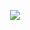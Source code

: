  
<p align='center'>
    <img src="https://capsule-render.vercel.app/api?type=waving&color=auto&height=300&section=header&text=hylee's%20github&fontSize=90&animation=fadeIn&fontAlignY=38&desc=Welcome%20to%20my%20world&descAlignY=51&descAlign=62"/>
</p>


<br/>
